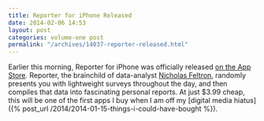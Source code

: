 ```yaml
---
title: Reporter for iPhone Released
date: 2014-02-06 14:53
layout: post
categories: volume-one post
permalink: "/archives/14037-reporter-released.html"
---
```



Earlier this morning, Reporter for iPhone was officially released [on the App Store](https://itunes.apple.com/us/app/reporter-app/id779697486?ls=1&mt=8). Reporter, the brainchild of data-analyst [Nicholas Feltron](http://feltron.com), randomly presents you with lightweight surveys throughout the day, and then compiles that data into fascinating personal reports. At just $3.99 cheap, this will be one of the first apps I buy when I am off my [digital media hiatus]({% post_url /2014/2014-01-15-things-i-could-have-bought %}).
